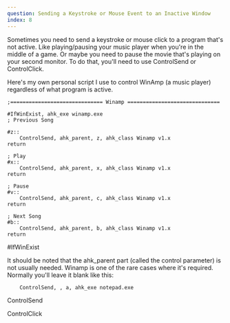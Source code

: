 ```yaml
---
question: Sending a Keystroke or Mouse Event to an Inactive Window
index: 8
---
```


Sometimes you need to send a keystroke or mouse click to a program that's not active. Like playing/pausing your music player when you're in the middle of a game. Or maybe you need to pause the movie that's playing on your second monitor.
To do that, you'll need to use ControlSend or ControlClick.

Here's my own personal script I use to control WinAmp (a music player) regardless of what program is active.

```
;============================== Winamp ==============================

#IfWinExist, ahk_exe winamp.exe
; Previous Song

#z::
    ControlSend, ahk_parent, z, ahk_class Winamp v1.x
return

; Play
#x::
    ControlSend, ahk_parent, x, ahk_class Winamp v1.x
return

; Pause
#v::
    ControlSend, ahk_parent, c, ahk_class Winamp v1.x
return

; Next Song
#b::
    ControlSend, ahk_parent, b, ahk_class Winamp v1.x
return
```

#IfWinExist

It should be noted that the ahk_parent part (called the control parameter) is not usually needed. Winamp is one of the rare cases where it's required. Normally you'll leave it blank like this:

```
    ControlSend, , a, ahk_exe notepad.exe
```

ControlSend

ControlClick